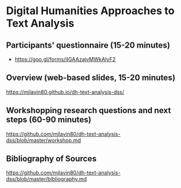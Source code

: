 # Digital Humanities Approaches to Text Analysis

## Participants' questionnaire (15-20 minutes)

- https://goo.gl/forms/iIGAAzajvMWkAlyF2

## Overview (web-based slides, 15-20 minutes)

https://mjlavin80.github.io/dh-text-analysis-dss/

## Workshopping research questions and next steps (60-90 minutes)

https://github.com/mjlavin80/dh-text-analysis-dss/blob/master/workshop.md

## Bibliography of Sources

https://github.com/mjlavin80/dh-text-analysis-dss/blob/master/bibliography.md
